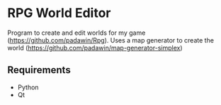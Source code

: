 # RPG World Editor

Program to create and edit worlds for my game (https://github.com/padawin/Rpg).
Uses a map generator to create the world (https://github.com/padawin/map-generator-simplex)

## Requirements

* Python
* Qt
